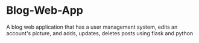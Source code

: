 # Blog-Web-App
A blog web application that has a user management system, edits an account's picture, and adds, updates, deletes posts using flask and python
